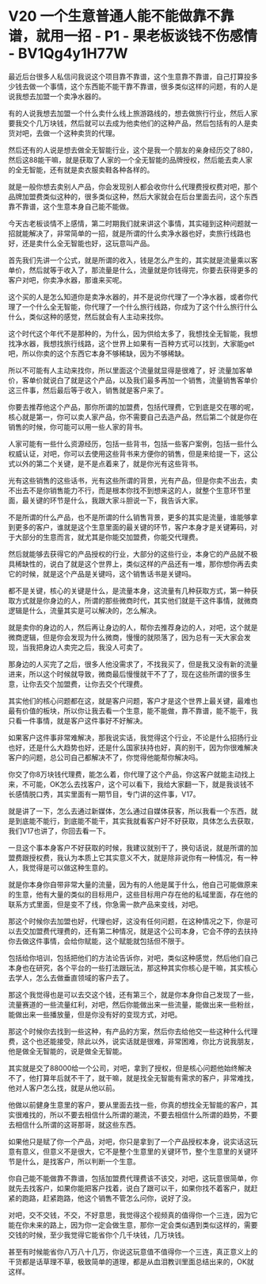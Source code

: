 # V20  一个生意普通人能不能做靠不靠谱，就用一招 - P1 - 果老板谈钱不伤感情 - BV1Qg4y1H77W

最近后台很多人私信问我说这个项目靠不靠谱，这个生意靠不靠谱，自己打算投多少钱去做一个事情，这个东西能不能干靠不靠谱，很多类似这样的问题，有的人是说我想去加盟一个卖净水器的。

有的人说我想去加盟一个什么卖什么线上旅游路线的，想去做旅行行业，然后人家要我交个几万块钱，然后就可以去成为他卖他们的这种产品，然后包括有的人是卖货对吧，去做一个这种卖货的代理。

然后还有的人说是想去做全无智能行业，这个是我一个朋友的亲身经历交了880，然后这88能干嘛，就是获取了人家的一个全无智能的品牌授权，然后能去卖人家的全无智能，还有就是卖衣服卖鞋各种各样的。

就是一般你想去卖别人产品，你会发现别人都会收你什么代理费授权费对吧，那个品牌加盟费类似这种的，很多类似这种，然后大家就会在后台里面去问，这个东西靠不靠谱，这个生意本身自己能不能做。

今天古老板谈情不上感情，第二时期我们就来讲这个事情，其实碰到这种问题就一招就能解决了，非常简单的一招，就是所谓的什么卖净水器也好，卖旅行线路也好，还是卖什么全无智能也好，这玩意叫产品。

首先我们先讲一个公式，就是所谓的收入，钱是怎么产生的，其实就是流量乘以客单价，然后就等于收入了，那流量是什么，流量就是你钱得完，你要去获得更多的客户对吧，你卖净水器，那谁来买呢。

这个买的人是怎么知道你是卖净水器的，并不是说你代理了一个净水器，或者你代理了一个什么全无智能，你代理了一个什么旅行线路，你成为了这个什么旅行什么什么，类似这种的感觉，然后就会有人主动来找你。

这个时代这个年代不是那种的，为什么，因为供给太多了，我想找全无智能，我想找净水器，我想找旅行线路，这个世界上如果有一百种方式可以找到，大家能get吧，所以你卖的这个东西它本身不够稀缺，因为不够稀缺。

所以不可能有人主动来找你，所以里面这个流量就显得是很难了，好 流量加客单价，客单价就说白了就是这个产品，以及我们最多再加一个销售，流量销售客单价这三件事，然后最后等于收入，销售就是客户来了。

你要去推荐他这个产品，那你所谓的加盟费，包括代理费，它到底是交在哪的呢，核心就是第一，你可以卖人家产品，你不需要自己去造产品，然后第二个就是你在销售的时候，你可能可以用一些人家的背书。

人家可能有一些什么资源经历，包括一些背书，包括一些客户案例，包括一些什么权威认证，对吧，你可以去使用这些背书来方便你的销售，但是来给提一下，这公式以外的第二个关键，是不是点着来了，就是你光有这些背书。

光有这些销售的这些话书，光有这些所谓的背景，光有产品，但是你卖不出去，卖不出去不是你销售能力不行，而是根本你找不到想来这的人，就整个生意环节里面，最关键的环节是什么，我跟大家斗胆说一下，我告诉大家。

不是所谓的什么产品，也不是所谓的什么销售背景，更多的其实是流量，谁能够拿到更多的客户，谁就是这个生意里面的最关键的环节，客户本身才是关键筹码，对于大部分的生意而言，就尤其是你能交加盟费，你能交代理费。

然后就能够去获得它的产品授权的行业，大部分的这些行业，本身它的产品就不极具稀缺性的，说白了就是这个世界上，类似这样的产品还有一堆，那你想你再去卖它的时候，就是这个产品是关键吗，这个销售话书是关键吗。

都不是关键，核心的关键是什么，是流量本身，这流量有几种获取方式，第一种获取方式就是你身边的人，所谓的那些微商时代，其实他们就是干这件事情，就微商逻辑是什么，流量其实是可以解决的，怎么解决。

就是卖你的身边的人，然后再让身边的人，帮你去推荐身边的人，对吧，这个就是微商逻辑，但是你会发现为什么微商，慢慢的就陨落了，因为总有一天大家会发现，当我把身边人卖完之后，我没人可卖了。

那身边的人买完了之后，很多人他没需求了，不找我买了，但是我又没有新的流量进来，所以这个时候就导致，微商最后慢慢就干不了了，现在这些所谓的很多生意，让你去交个加盟费，让你去交个代理费。

其实他们的核心问题都在这，就是客户问题，客户才是这个世界上最关键，最难也最有价值的板块，所以你让我去看一个生意，能不能做，靠不靠谱，能不能干，我只看一件事情，就是客户这件事好不好解决。

如果客户这件事非常难解决，那我说实话，我觉得这个行业，不论是什么招扬行业也好，还是什么大趋势也好，还是什么国家扶持也好，真的别干，因为你很难解决客户的问题，总公司自己都解决不了，你觉得他能帮你解决吗。

你交了你8万块钱代理费，能怎么着，你代理了这个产品，你这客户就能主动找上来，不可能，OK怎么去找客户，这个可以看下，我给大家翻一下，就是我谈钱不长感情脱口秀，其实里面有一期节目，专门讲的这件事，V17。

就是讲了一下，怎么去通过新媒体，怎么通过自媒体获客，所以我看一个东西，就是到底能不能行，到底能不能干，其实我就看客户好不好获取，具体怎么去获取，我们V17也讲了，你回去看一下。

一旦这个事本身客户不好获取的时候，我建议就别干了，换句话说，就是所谓的加盟费跟授权费，我认为本质上它其实意义不大，就是除非说你有一种情况，有一种人，我觉得是可以做这种生意的。

就是你本身你自带非常大量的流量，因为有的人他是属于什么，他自己可能做原来的生意，他有大量的类似的目标用户，这些目标用户存在他的私域里面，存在他的联系方式里面，但是变不了线，你急需一款产品来变线，对吧。

那这个时候你去加盟也好，代理也好，这没有任何问题，在这种情况之下，你是可以去交加盟费代理费的，还有第二种情况，就是这个公司本身，它会不停的去扶持你去做这件事情，会给你赋能，这个赋能就包括但不限于。

包括给你培训，包括把他们的方法论告诉你，对吧，类似这种感觉，然后他们自己本身也在研究，各个平台的一些打法跟玩法，那这种其实你核心是干嘛，其实核心去学人，怎么去做垂直领域的客户去了。

那这个我觉得也是可以去交这个钱，还有第三个，就是你本身你自己发现了一些，流量赛道的一些流量红利，对吧，然后你能做出来一些流量，能做出来一些粉丝，能做出来一些播放量，但是你没有好的变现方式，对吧。

那这个时候你去找到一些这种，有产品的方案，然后你去给他交一些这种什么代理费，这个也还能接受，除此以外，说实话就是很难，非常困难，你比方说我朋友，他是做全无智能的，说是做全无智能。

其实就是交了88000给一个公司，对吧，拿到了授权，但是核心问题他始终解决不了，他打算年后就不干了，就干嘛，就是找全无智能有需求的客户，非常难找，他对人客户怎么找，就是从他以前。

他做以前健身生意里的客户，要从里面去找一些，你真的想找全无智能的客户，其实很难找的，所以不要去相信什么所谓的潮流，不要去相信什么所谓的趋势，不要去相信什么所谓的这哥那哥，就这些东西。

如果他只是赋了你一个产品，对吧，你只是拿到了一个产品授权本身，说实话这玩意有意义，但意义不是很大，它不是整个生意里的关键环节，整个生意里的关键环节是什么，是找客户，所以判断一个生意。

你自己能不能做靠不靠谱，包括加盟费代理费该不该交，对吧，这玩意很简单，你就先去找客户，如果你能把客户找着，说白了跟可以干，如果你找不着客户，就赶紧的跑路，赶紧跑路，他这个销售不管怎么问你，说好了没。

对吧，交不交钱，不交，不好意思，我觉得这个视频真的值得你一个三连，因为它能在你未来的路上，因为你一定会做生意，那你一定会类似遇到类似这样的，需要交钱的时候，至少我觉得它能省你个几千块钱，几万块钱。

甚至有时候能省你八万八十几万，你说这玩意值不值得你一个三连，真正意义上的干货都是话草理不草，极致简单的道理，都是从血泪教训里面总结出来的，OK就这样。

